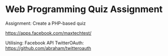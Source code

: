 # Web Programming Quiz Assignment
Assignment: Create a PHP-based quiz 

https://apps.facebook.com/maxtechtest/

Utilising:
Facebook API
TwitterOAuth: https://github.com/abraham/twitteroauth
